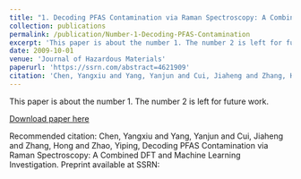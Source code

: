 ```yaml
---
title: "1. Decoding PFAS Contamination via Raman Spectroscopy: A Combined DFT and Machine Learning Investigation"
collection: publications
permalink: /publication/Number-1-Decoding-PFAS-Contamination
excerpt: 'This paper is about the number 1. The number 2 is left for future work.'
date: 2009-10-01
venue: 'Journal of Hazardous Materials'
paperurl: 'https://ssrn.com/abstract=4621909'
citation: 'Chen, Yangxiu and Yang, Yanjun and Cui, Jiaheng and Zhang, Hong and Zhao, Yiping, Decoding PFAS Contamination via Raman Spectroscopy: A Combined DFT and Machine Learning Investigation. Available at SSRN'
---
```

This paper is about the number 1. The number 2 is left for future work.

[Download paper here](http://academicpages.github.io/files/paper1.pdf)

Recommended citation: Chen, Yangxiu and Yang, Yanjun and Cui, Jiaheng and Zhang, Hong and Zhao, Yiping, Decoding PFAS Contamination via Raman Spectroscopy: A Combined DFT and Machine Learning Investigation. Preprint available at SSRN: